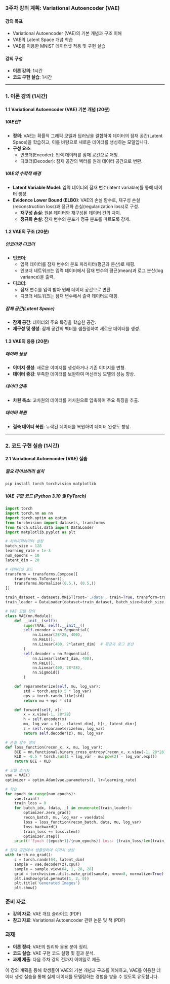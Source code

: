 ### 3주차 강의 계획: Variational Autoencoder (VAE)

#### 강의 목표
- Variational Autoencoder (VAE)의 기본 개념과 구조 이해
- VAE의 Latent Space 개념 학습
- VAE를 이용한 MNIST 데이터셋 적용 및 구현 실습

#### 강의 구성
- **이론 강의**: 1시간
- **코드 구현 실습**: 1시간

---

### 1. 이론 강의 (1시간)

#### 1.1 Variational Autoencoder (VAE) 기본 개념 (20분)

##### VAE란?
- **정의**: VAE는 확률적 그래픽 모델과 딥러닝을 결합하여 데이터의 잠재 공간(Latent Space)을 학습하고, 이를 바탕으로 새로운 데이터를 생성하는 모델입니다.
- **구성 요소**:
  - 인코더(Encoder): 입력 데이터를 잠재 공간으로 매핑.
  - 디코더(Decoder): 잠재 공간의 벡터를 원래 데이터 공간으로 변환.

##### VAE의 수학적 배경
- **Latent Variable Model**: 입력 데이터의 잠재 변수(latent variable)를 통해 데이터 생성.
- **Evidence Lower Bound (ELBO)**: VAE의 손실 함수로, 재구성 손실(reconstruction loss)과 정규화 손실(regularization loss)로 구성.
  - **재구성 손실**: 원본 데이터와 재구성된 데이터 간의 차이.
  - **정규화 손실**: 잠재 변수의 분포가 정규 분포를 따르도록 강제.

#### 1.2 VAE의 구조 (20분)

##### 인코더와 디코더
- **인코더**:
  - 입력 데이터를 잠재 변수의 분포 파라미터(평균과 분산)로 매핑.
  - 인코더 네트워크는 입력 데이터에서 잠재 변수의 평균(mean)과 로그 분산(log variance)을 출력.
- **디코더**:
  - 잠재 변수를 입력 받아 원래 데이터 공간으로 변환.
  - 디코더 네트워크는 잠재 변수에서 출력 데이터로 매핑.

##### 잠재 공간(Latent Space)
- **잠재 공간**: 데이터의 주요 특징을 학습한 공간.
- **재구성 및 생성**: 잠재 공간의 벡터를 샘플링하여 새로운 데이터를 생성.

#### 1.3 VAE의 응용 (20분)

##### 데이터 생성
- **이미지 생성**: 새로운 이미지를 생성하거나 기존 이미지를 변형.
- **데이터 증강**: 부족한 데이터를 보완하여 머신러닝 모델의 성능 향상.

##### 데이터 압축
- **차원 축소**: 고차원의 데이터를 저차원으로 압축하여 주요 특징을 추출.

##### 데이터 복원
- **결측 데이터 복원**: 누락된 데이터를 복원하여 데이터 완성도 향상.

---

### 2. 코드 구현 실습 (1시간)

#### 2.1 Variational Autoencoder (VAE) 실습

##### 필요 라이브러리 설치
```bash
pip install torch torchvision matplotlib
```

##### VAE 구현 코드 (Python 3.10 및 PyTorch)
```python
import torch
import torch.nn as nn
import torch.optim as optim
from torchvision import datasets, transforms
from torch.utils.data import DataLoader
import matplotlib.pyplot as plt

# 하이퍼파라미터 설정
batch_size = 128
learning_rate = 1e-3
num_epochs = 10
latent_dim = 20

# 데이터셋 로드
transform = transforms.Compose([
    transforms.ToTensor(),
    transforms.Normalize((0.5,), (0.5,))
])

train_dataset = datasets.MNIST(root='./data', train=True, transform=transform, download=True)
train_loader = DataLoader(dataset=train_dataset, batch_size=batch_size, shuffle=True)

# VAE 모델 정의
class VAE(nn.Module):
    def __init__(self):
        super(VAE, self).__init__()
        self.encoder = nn.Sequential(
            nn.Linear(28*28, 400),
            nn.ReLU(),
            nn.Linear(400, 2*latent_dim)  # 평균과 로그 분산
        )
        self.decoder = nn.Sequential(
            nn.Linear(latent_dim, 400),
            nn.ReLU(),
            nn.Linear(400, 28*28),
            nn.Sigmoid()
        )

    def reparameterize(self, mu, log_var):
        std = torch.exp(0.5 * log_var)
        eps = torch.randn_like(std)
        return mu + eps * std

    def forward(self, x):
        x = x.view(-1, 28*28)
        h = self.encoder(x)
        mu, log_var = h[:, :latent_dim], h[:, latent_dim:]
        z = self.reparameterize(mu, log_var)
        return self.decoder(z), mu, log_var

# 손실 함수 정의
def loss_function(recon_x, x, mu, log_var):
    BCE = nn.functional.binary_cross_entropy(recon_x, x.view(-1, 28*28), reduction='sum')
    KLD = -0.5 * torch.sum(1 + log_var - mu.pow(2) - log_var.exp())
    return BCE + KLD

# 모델 초기화
vae = VAE()
optimizer = optim.Adam(vae.parameters(), lr=learning_rate)

# 학습
for epoch in range(num_epochs):
    vae.train()
    train_loss = 0
    for batch_idx, (data, _) in enumerate(train_loader):
        optimizer.zero_grad()
        recon_batch, mu, log_var = vae(data)
        loss = loss_function(recon_batch, data, mu, log_var)
        loss.backward()
        train_loss += loss.item()
        optimizer.step()
    print(f'Epoch [{epoch+1}/{num_epochs}] Loss: {train_loss/len(train_loader.dataset)}')

# 잠재 공간에서 샘플링하여 이미지 생성
with torch.no_grad():
    z = torch.randn(64, latent_dim)
    sample = vae.decoder(z).cpu()
    sample = sample.view(64, 1, 28, 28)
    grid = torchvision.utils.make_grid(sample, nrow=8, normalize=True)
    plt.imshow(grid.permute(1, 2, 0))
    plt.title('Generated Images')
    plt.show()
```

### 준비 자료
- **강의 자료**: VAE 개요 슬라이드 (PDF)
- **참고 자료**: Variational Autoencoder 관련 논문 및 책 (PDF)

### 과제
- **이론 정리**: VAE의 원리와 응용 분야 정리.
- **코드 실습**: VAE 구현 코드 실행 및 결과 분석.
- **과제 제출**: 다음 주차 강의 전까지 이메일로 제출.

이 강의 계획을 통해 학생들이 VAE의 기본 개념과 구조를 이해하고, VAE를 이용한 데이터 생성 실습을 통해 실제 데이터를 모델링하는 경험을 쌓을 수 있도록 유도합니다.